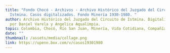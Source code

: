 ```yaml
---
title: "Fondo Chocó - Archivos - Archivo Histórico del Juzgado del Circuito de
  Istmina. Casos digitalizados. Fondo Minería 1930-1980. "
author: Archivo Histórico del Juzgado del Circuito de Istmina. Digitalización
  por Daniel Varela y Angelica Aqualimpia.
topic: Colombia, Chocó, Río San Juan, Minería, Vida Cotidiana, Compañías extranjeras
date: ""
thumbnail: /assets/media/collage.png
link: https://upenn.box.com/v/casos19301980
---
```

